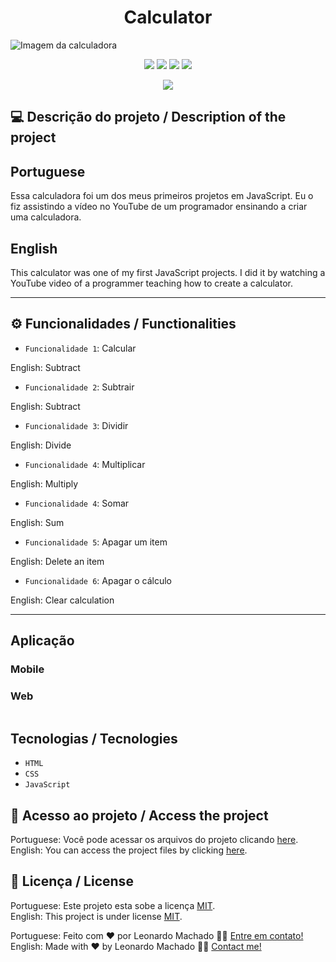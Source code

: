 <h1 align="center">Calculator</h1>

<img src="https://user-images.githubusercontent.com/74615811/176948282-717b96ad-aae5-4922-904b-18eba7f7454e.png" alt="Imagem da calculadora">

<p align="center">
<img src="https://camo.githubusercontent.com/31ddbceac85190c41164841d133e4056da4d4ce57a1a3a8c7cbf40bff1cf71ed/68747470733a2f2f696d672e736869656c64732e696f2f6769746875622f6c6963656e73652f64726f70626f782f64726f70626f782d73646b2d6a617661">
<img src="https://user-images.githubusercontent.com/74615811/176503364-50b5ee48-3d6d-4ab3-ae4b-e6fb7724296b.svg">
<img src="https://user-images.githubusercontent.com/74615811/176503773-dd0bc4ec-fbde-4e70-80d6-9695ff5ef67c.svg">
<img src="https://img.shields.io/badge/Done%20by-Leonardo Machado-%df0000">
</p>

<p align="center">
<img src="http://img.shields.io/static/v1?label=STATUS&message=%20FINISHED&color=GREEN&style=for-the-badge"/>
</p>

## 💻 Descrição do projeto / Description of the project

<h2>Portuguese</h2> Essa calculadora foi um dos meus primeiros projetos em JavaScript. Eu o fiz assistindo a vídeo no YouTube de um programador ensinando a criar uma calculadora. <br>

<h2>English</h2> This calculator was one of my first JavaScript projects. I did it by watching a YouTube video of a programmer teaching how to create a calculator.

---

## ⚙️ Funcionalidades / Functionalities
- `Funcionalidade 1`: Calcular
        
English: Subtract

- `Funcionalidade 2`: Subtrair

English: Subtract

- `Funcionalidade 3`: Dividir

English: Divide

- `Funcionalidade 4`: Multiplicar

English: Multiply

- `Funcionalidade 4`: Somar

English: Sum

- `Funcionalidade 5`: Apagar um item

English: Delete an item

- `Funcionalidade 6`: Apagar o cálculo

English: Clear calculation

---

## Aplicação

### Mobile

<p align="center">



</p>

### Web

<p align="center" style="display: flex; align-items: flex-start; justify-content: center;">



</p>

## Tecnologias / Tecnologies
- ``HTML``
- ``CSS``
- ``JavaScript``

## 📁 Acesso ao projeto / Access the project

Portuguese: Você pode acessar os arquivos do projeto clicando [here](https://github.com/LeonardoMancilha/A-Calculator/find/main). <br>
English: You can access the project files by clicking [here](https://github.com/LeonardoMancilha/A-Calculator/find/main).

## 📝 Licença / License

Portuguese: Este projeto esta sobe a licença [MIT](./LICENSE). <br>
English: This project is under license [MIT](./LICENSE).

Portuguese: Feito com ❤️ por Leonardo Machado 👋🏽 [Entre em contato!](https://www.linkedin.com/in/leonardomancilha/) <br>
English: Made with ❤️ by Leonardo Machado 👋🏽 [Contact me!](https://www.linkedin.com/in/leonardomancilha/)
